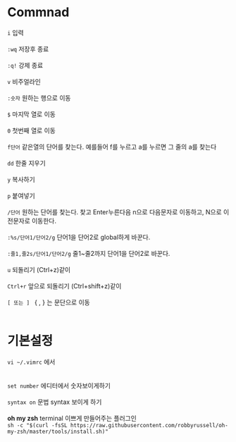 # Commnad


```i``` 입력  
<br>
```:wq``` 저장후 종료  
<br>
```:q!``` 강제 종료  
<br>
```v``` 비주얼라인  
<br>
```:숫자```  원하는 행으로 이동    
<br>
```$``` 마지막 열로 이동  
<br>
```0``` 첫번째 열로 이동  
<br>
```f단어``` 같은열의 단어를 찾는다. 예를들어 f를 누르고 a를 누르면 그 줄의 a를 찾는다  
<br>
```dd``` 한줄 지우기  
<br>
```y``` 복사하기  
<br>
```p``` 붙여넣기   
<br>
```/단어``` 원하는 단어를 찾는다. 찾고 Enter누른다음 n으로 다음문자로 이동하고, N으로 이전문자로 이동한다.  
<br>
```:%s/단어1/단어2/g``` 단어1을 단어2로 global하게 바꾼다.  
<br>
```:줄1,줄2s/단어1/단어2/g``` 줄1~줄2까지 단어1을 단어2로 바꾼다.  
<br>
```u``` 되돌리기 (Ctrl+z)같이  
<br>
```Ctrl+r``` 앞으로 되돌리기 (Ctrl+shift+z)같이  
<br>
```[ 또는 ] ```  { , } 는 문단으로 이동  
<br>

# 기본설정
``` vi ~/.vimrc ``` 에서  
<br><br>
```set number``` 에디터에서 숫자보이게하기  
<br>
```syntax on``` 문법 syntax 보이게 하기  
<br>
__oh my zsh__   terminal 이쁘게 만들어주는 플러그인  
```sh -c "$(curl -fsSL https://raw.githubusercontent.com/robbyrussell/oh-my-zsh/master/tools/install.sh)"```
